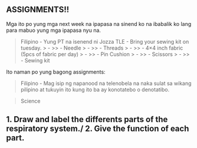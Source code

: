 ## ASSIGNMENTS!!

Mga ito po yung mga next week na ipapasa na sinend ko na ibabalik ko lang para mabuo yung mga ipapasa nyu na. 

> Filipino - Yung PT na isenend ni Jozza
> TLE - Bring your sewing kit on tuesday.
>     >   -  >> - Needle
>     >   -  >> - Threads
>     >    - >> - 4×4 inch fabric (5pcs of fabric per day)
>     >    - >> - Pin Cushion
>     >    - >> - Scissors
>     >    - >>  - Sewing kit

Ito naman po yung bagong assignments:

> Filipino - Mag isip ng napanood na telenobela na naka sulat sa wikang pilipino at tukuyin ito kung ito ba ay konotatebo o denotatibo.


> Science
 ## 1. Draw and label the differents parts of the respiratory system./ 2. Give the function of each part.
